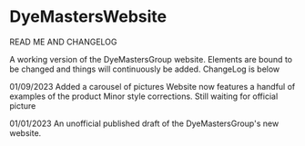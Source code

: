 # DyeMastersWebsite

READ ME AND CHANGELOG

A working version of the DyeMastersGroup website. Elements are bound to be changed and things will continuously
be added. ChangeLog is below



01/09/2023
Added a carousel of pictures
Website now features a handful of examples of the product
Minor style corrections. 
Still waiting for official picture

01/01/2023
An unofficial published draft of the DyeMastersGroup's new website. 
